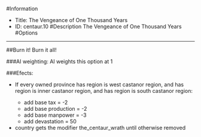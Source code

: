 #Information
 - Title: The Vengeance of One Thousand Years
 - ID: centaur.10
#Description
The Vengeance of One Thousand Years
#Options

___
##Burn it! Burn it all!

###AI weighting:
AI weights this option at 1


###Efects:<ul><li>If every owned province has region is west castanor region, and has region is inner castanor region, and has region is south castanor region:</li><ul><li>add base tax = -2</li><li>add base production = -2</li><li>add base manpower = -3</li><li>add devastation = 50</li></ul><li>country gets the modifier the_centaur_wrath until otherwise removed</li></ul>
